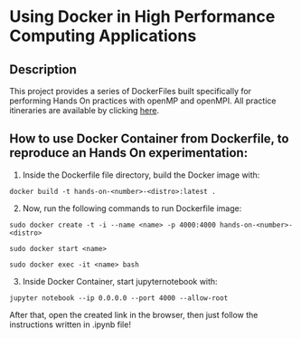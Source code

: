 # Using Docker in High Performance Computing Applications

## Description

This project provides a series of DockerFiles built specifically for performing Hands On practices with openMP and openMPI. All practice itineraries are available by clicking [here](https://github.com/muriloboratto/hands-on-supercomputing-with-parallel-computing). 


## How to use Docker Container from Dockerfile, to reproduce an Hands On experimentation:

1. Inside the Dockerfile file directory, build the Docker image with:

```docker build -t hands-on-<number>-<distro>:latest .```

2. Now, run the following commands to run Dockerfile image:

```sudo docker create -t -i --name <name> -p 4000:4000 hands-on-<number>-<distro> ```

```sudo docker start <name>```

```sudo docker exec -it <name> bash```

3. Inside Docker Container, start jupyternotebook with:

```jupyter notebook --ip 0.0.0.0 --port 4000 --allow-root```

After that, open the created link in the browser, then just follow the instructions written in .ipynb file!

